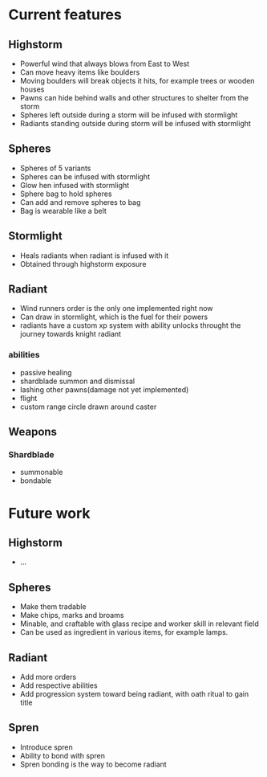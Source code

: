 # Current features

## Highstorm
* Powerful wind that always blows from East to West
* Can move heavy items like boulders
* Moving boulders will break objects it hits, for example trees or wooden houses
* Pawns can hide behind walls and other structures to shelter from the storm
* Spheres left outside during a storm will be infused with stormlight
* Radiants standing outside during storm will be infused with stormlight

## Spheres
* Spheres of 5 variants
* Spheres can be infused with stormlight
* Glow hen infused with stormlight
* Sphere bag to hold spheres
* Can add and remove spheres to bag
* Bag is wearable like a belt

## Stormlight
* Heals radiants when radiant is infused with it
* Obtained through highstorm exposure

## Radiant
* Wind runners order is the only one implemented right now
* Can draw in stormlight, which is the fuel for their powers
* radiants have a custom xp system with ability unlocks throught the journey towards knight radiant
### abilities
* passive healing
* shardblade summon and dismissal
* lashing other pawns(damage not yet implemented)
* flight
* custom range circle drawn around caster

## Weapons
### Shardblade
* summonable
* bondable


# Future work

## Highstorm
* ...

## Spheres
* Make them tradable
* Make chips, marks and broams
* Minable, and craftable with glass recipe and worker skill in relevant field
* Can be used as ingredient in various items, for example lamps.

## Radiant
* Add more orders
* Add respective abilities
* Add progression system toward being radiant, with oath ritual to gain title

## Spren
* Introduce spren
* Ability to bond with spren
* Spren bonding is the way to become radiant







